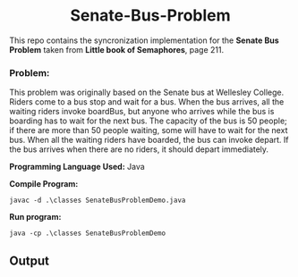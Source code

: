 <h1 align="center"> Senate-Bus-Problem </h1>


This repo contains the syncronization implementation for the **Senate Bus Problem** taken from **Little book of Semaphores**, page 211.

### Problem:

This problem was originally based on the Senate bus at Wellesley College. Riders come to a bus 
stop and wait for a bus. When the bus arrives, all the waiting riders invoke boardBus, but anyone who 
arrives while the bus is boarding has to wait for the next bus. The capacity of the bus is 50 people; if there 
are more than 50 people waiting, some will have to wait for the next bus. When all the waiting riders have 
boarded, the bus can invoke depart. If the bus arrives when there are no riders, it should depart 
immediately.

**Programming Language Used:**
Java

**Compile Program:**

`javac -d .\classes SenateBusProblemDemo.java`

**Run program:**

`java -cp .\classes SenateBusProblemDemo`

## Output

<!-- ![image_1](./screenshots/image_1.png)
![image_2](./screenshots/image_2.png)
![image_3](./screenshots/image_3.png) -->
